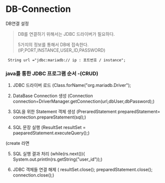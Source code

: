 # DB-Connection

DB연결 설정 

> DB를 연결하기 위해서는 JDBC 드라이버가 필요하다.
>
> 5가지의 정보를 통해서 DB에 접속한다.(IP,PORT,INSTANCE,USER_ID,PASSWORD)

```
 String url ="jdbc:mariadb:// ip : 포트번호 / instance";
```

### java를 통한 JDBC 프로그램 순서 -(CRUD)

1. JDBC 드라이버 로드  (Class.forName("org.mariadb.Driver");

2. DataBase Connection 생성 (Connection connection=DriverManager.getConnection(url,dbUser,dbPassword);)

3. SQL을 위한 Statement 객체 생성 (PreraredStatement preparedStatement= connection.prepareStatement(sql);)

4. SQL 문장 실행 (ResultSet resultSet = paeparedStatement.executeQuery();)

(create 라면  

5. SQL 실행 결과 처리 (while(rs.next()){ System.out.println(rs.getString("user_id"));)

6. JDBC 객체들 연결 해제 ( resultSet.close();  preparedStatement.close();  connection.close();)
